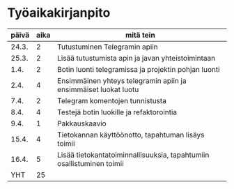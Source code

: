 # Työaikakirjanpito

|päivä|aika|mitä tein|
|-----|----|---------|
|24.3.|2|Tutustuminen Telegramin apiin|
|25.3.|2|Lisää tutustumista apin ja javan yhteistoimintaan|
|1.4.|2|Botin luonti telegramissa ja projektin pohjan luonti|
|2.4.|4|Ensimmäinen yhteys telegramin apiin ja ensimmäiset luokat luotu|
|7.4.|2|Telegram komentojen tunnistusta|
|8.4.|4|Testejä botin luokille ja refaktorointia|
|9.4.|1|Pakkauskaavio|
|15.4.|4|Tietokannan käyttöönotto, tapahtuman lisäys toimii|
|16.4.|5|Lisää tietokantatoiminnallisuuksia, tapahtumiin osallistuminen toimii|
|YHT|25||
